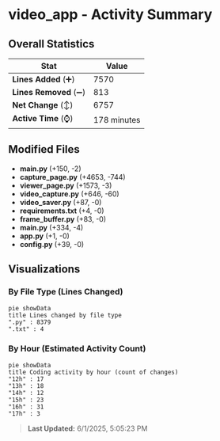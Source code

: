 # video_app - Activity Summary 

## Overall Statistics

| Stat                   | Value                                                             |
| ---------------------- | ----------------------------------------------------------------- |
| **Lines Added** (➕)   | 7570                                          |
| **Lines Removed** (➖) | 813                                        |
| **Net Change** (↕)    | 6757                |
| **Active Time** (⌚)   | 178 minutes |


## Modified Files
- **main.py** (+150, -2)
- **capture_page.py** (+4653, -744)
- **viewer_page.py** (+1573, -3)
- **video_capture.py** (+646, -60)
- **video_saver.py** (+87, -0)
- **requirements.txt** (+4, -0)
- **frame_buffer.py** (+83, -0)
- **main.py** (+334, -4)
- **app.py** (+1, -0)
- **config.py** (+39, -0)

## Visualizations

### By File Type (Lines Changed)

```mermaid
pie showData
title Lines changed by file type
".py" : 8379
".txt" : 4
```

### By Hour (Estimated Activity Count)

```mermaid
pie showData
title Coding activity by hour (count of changes)
"12h" : 17
"13h" : 18
"14h" : 12
"15h" : 23
"16h" : 31
"17h" : 3
```


> **Last Updated:** 6/1/2025, 5:05:23 PM